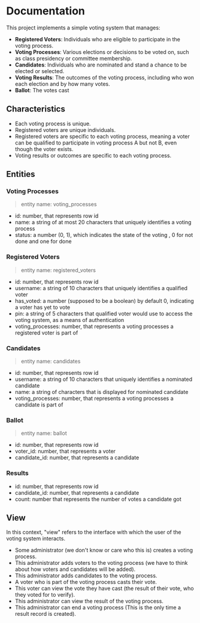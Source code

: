 # Documentation

This project implements a simple voting system that manages:

- **Registered Voters**: Individuals who are eligible to participate in the voting process.
- **Voting Processes**: Various elections or decisions to be voted on, such as class presidency or committee membership.
- **Candidates**: Individuals who are nominated and stand a chance to be elected or selected.
- **Voting Results**: The outcomes of the voting process, including who won each election and by how many votes.
- **Ballot**: The votes cast

## Characteristics

- Each voting process is unique.
- Registered voters are unique individuals.
- Registered voters are specific to each voting process, meaning a voter can be qualified to participate in voting process A but not B, even though the voter exists.
- Voting results or outcomes are specific to each voting process.

## Entities

### Voting Processes

> entity name: voting_processes

- id: number, that represents row id
- name: a string of at most 20 characters that uniquely identifies a voting process
- status: a number (0, 1), which indicates the state of the voting , 0 for not done and one for done

### Registered Voters

> entity name: registered_voters

- id: number, that represents row id
- username: a string of 10 characters that uniquely identifies a qualified voter
- has_voted: a number (supposed to be a boolean) by default 0, indicating a voter has yet to vote
- pin: a string of 5 characters that qualified voter would use to access the voting system, as a means of authentication
- voting_processes: number, that represents a voting processes a registered voter is part of

### Candidates

> entity name: candidates

- id: number, that represents row id
- username: a string of 10 characters that uniquely identifies a nominated candidate
- name: a string of characters that is displayed for nominated candidate
- voting_processes: number, that represents a voting processes a candidate is part of

### Ballot

> entity name: ballot

- id: number, that represents row id
- voter_id: number, that represents a voter
- candidate_id: number, that represents a candidate

### Results

- id: number, that represents row id
- candidate_id: number, that represents a candidate
- count: number that represents the number of votes a candidate got

## View

In this context, "view" refers to the interface with which the user of the voting system interacts.

- Some administrator (we don't know or care who this is) creates a voting process.
- This administrator adds voters to the voting process (we have to think about how voters and candidates will be added).
- This administrator adds candidates to the voting process.
- A voter who is part of the voting process casts their vote.
- This voter can view the vote they have cast (the result of their vote, who they voted for to verify).
- This administrator can view the result of the voting process.
- This administrator can end a voting process (This is the only time a result record is created).
